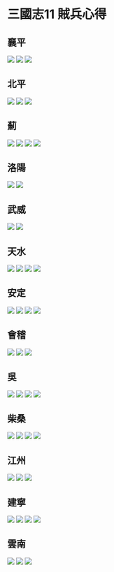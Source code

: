 # 三國志11 賊兵心得
## 襄平
![](https://reganlu007.github.io/san11/rebel/%E8%A5%84%E5%B9%B31.jpg)
![](https://reganlu007.github.io/san11/rebel/%E8%A5%84%E5%B9%B32.jpg)
![](https://reganlu007.github.io/san11/rebel/%E8%A5%84%E5%B9%B33.jpg)

## 北平
![](https://reganlu007.github.io/san11/rebel/%E5%8C%97%E5%B9%B31.jpg)
![](https://reganlu007.github.io/san11/rebel/%E5%8C%97%E5%B9%B32.jpg)
![](https://reganlu007.github.io/san11/rebel/%E5%8C%97%E5%B9%B33.jpg)

## 薊
![](https://reganlu007.github.io/san11/rebel/%E8%96%8A1.jpg)
![](https://reganlu007.github.io/san11/rebel/%E8%96%8A2.jpg)
![](https://reganlu007.github.io/san11/rebel/%E8%96%8A3.jpg)
![](https://reganlu007.github.io/san11/rebel/%E8%96%8A4.jpg)

## 洛陽
![](https://reganlu007.github.io/san11/rebel/%E6%B4%9B%E9%99%BD1.jpg)
![](https://reganlu007.github.io/san11/rebel/%E6%B4%9B%E9%99%BD2.jpg)

## 武威
![](https://reganlu007.github.io/san11/rebel/%E6%AD%A6%E5%A8%811.jpg)
![](https://reganlu007.github.io/san11/rebel/%E6%AD%A6%E5%A8%812.jpg)

## 天水
![](https://reganlu007.github.io/san11/rebel/%E5%A4%A9%E6%B0%B41.jpg)
![](https://reganlu007.github.io/san11/rebel/%E5%A4%A9%E6%B0%B42.jpg)
![](https://reganlu007.github.io/san11/rebel/%E5%A4%A9%E6%B0%B43.jpg)
![](https://reganlu007.github.io/san11/rebel/%E5%A4%A9%E6%B0%B44.jpg)

## 安定
![](https://reganlu007.github.io/san11/rebel/%E5%AE%89%E5%AE%9A1.jpg)
![](https://reganlu007.github.io/san11/rebel/%E5%AE%89%E5%AE%9A2.jpg)
![](https://reganlu007.github.io/san11/rebel/%E5%AE%89%E5%AE%9A3.jpg)
![](https://reganlu007.github.io/san11/rebel/%E5%AE%89%E5%AE%9A4.jpg)

## 會稽
![](https://reganlu007.github.io/san11/rebel/%E6%9C%83%E7%A8%BD1.jpg)
![](https://reganlu007.github.io/san11/rebel/%E6%9C%83%E7%A8%BD2.jpg)
![](https://reganlu007.github.io/san11/rebel/%E6%9C%83%E7%A8%BD3.jpg)

## 吳
![](https://reganlu007.github.io/san11/rebel/%E5%90%B31.jpg)
![](https://reganlu007.github.io/san11/rebel/%E5%90%B32.jpg)
![](https://reganlu007.github.io/san11/rebel/%E5%90%B33.jpg)
![](https://reganlu007.github.io/san11/rebel/%E5%90%B34.jpg)

## 柴桑
![](https://reganlu007.github.io/san11/rebel/%E6%9F%B4%E6%A1%911.jpg)
![](https://reganlu007.github.io/san11/rebel/%E6%9F%B4%E6%A1%912.jpg)
![](https://reganlu007.github.io/san11/rebel/%E6%9F%B4%E6%A1%913.jpg)
![](https://reganlu007.github.io/san11/rebel/%E6%9F%B4%E6%A1%914.jpg)

## 江州
![](https://reganlu007.github.io/san11/rebel/%E6%B1%9F%E5%B7%9E1.jpg)
![](https://reganlu007.github.io/san11/rebel/%E6%B1%9F%E5%B7%9E2.jpg)
![](https://reganlu007.github.io/san11/rebel/%E6%B1%9F%E5%B7%9E3.jpg)

## 建寧
![](https://reganlu007.github.io/san11/rebel/%E5%BB%BA%E5%AF%A71.jpg)
![](https://reganlu007.github.io/san11/rebel/%E5%BB%BA%E5%AF%A72.jpg)
![](https://reganlu007.github.io/san11/rebel/%E5%BB%BA%E5%AF%A73.jpg)
![](https://reganlu007.github.io/san11/rebel/%E5%BB%BA%E5%AF%A74.jpg)

## 雲南
![](https://reganlu007.github.io/san11/rebel/%E9%9B%B2%E5%8D%971.jpg)
![](https://reganlu007.github.io/san11/rebel/%E9%9B%B2%E5%8D%972.jpg)
![](https://reganlu007.github.io/san11/rebel/%E9%9B%B2%E5%8D%973.jpg)
